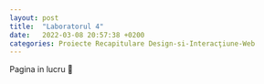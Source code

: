 ```yaml
---
layout: post
title:  "Laboratorul 4"
date:   2022-03-08 20:57:38 +0200
categories: Proiecte Recapitulare Design-si-Interacţiune-Web
---
```


Pagina in lucru 🚧